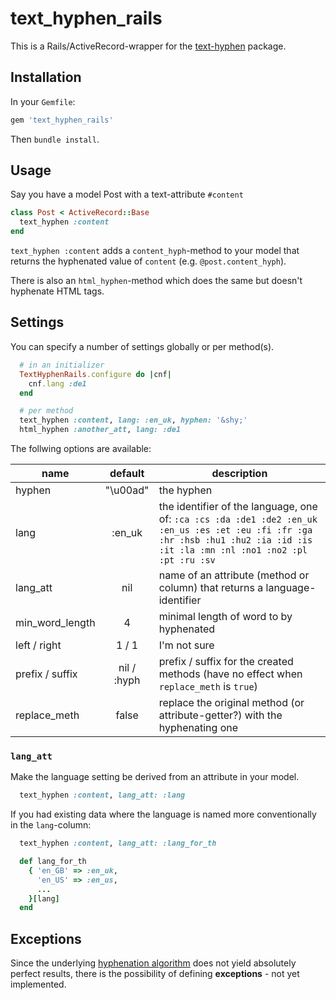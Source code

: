 # text_hyphen_rails

This is a Rails/ActiveRecord-wrapper for the [text-hyphen](https://github.com/halostatue/text-hyphen) package.

## Installation

In your `Gemfile`:
```ruby
gem 'text_hyphen_rails'
```
 Then `bundle install`.

## Usage

 Say you have a model Post with a text-attribute `#content`
 ```ruby
 class Post < ActiveRecord::Base
   text_hyphen :content
 end
```

`text_hyphen :content` adds a `content_hyph`-method to your model that returns the hyphenated value of `content` (e.g. `@post.content_hyph`).

There is also an `html_hyphen`-method which does the same but doesn't hyphenate HTML tags.

## Settings

You can specify a number of settings globally or per method(s).

```ruby
  # in an initializer
  TextHyphenRails.configure do |cnf|
    cnf.lang :de1
  end

  # per method
  text_hyphen :content, lang: :en_uk, hyphen: '&shy;'
  html_hyphen :another_att, lang: :de1
```
The follwing options are available:

| name            |    default                | description                                                                     |
|-----------------|:-------------------------:|---------------------------------------------------------------------------------|
| hyphen          | "\u00ad"                  | the hyphen                                                                      |
| lang            | :en_uk                    | the identifier of the language, one of: `:ca :cs :da :de1 :de2 :en_uk :en_us :es :et :eu :fi :fr :ga :hr :hsb :hu1 :hu2 :ia :id :is :it :la :mn :nl :no1 :no2 :pl :pt :ru :sv` |
| lang_att        | nil                       | name of an attribute (method or column) that returns a language-identifier      |
| min_word_length | 4                         | minimal length of word to by hyphenated   |
| left / right    | 1 / 1                     | I'm not sure     |
| prefix / suffix | nil / :hyph               | prefix / suffix for the created methods (have no effect when `replace_meth` is `true`)    |
| replace_meth    | false                     | replace the original method (or attribute-getter?) with the hyphenating one |


### `lang_att`
Make the language setting be derived from an attribute in your model.

```ruby
  text_hyphen :content, lang_att: :lang
```

If you had existing data where the language is named more conventionally in the `lang`-column:

```ruby
  text_hyphen :content, lang_att: :lang_for_th

  def lang_for_th
    { 'en_GB' => :en_uk,
      'en_US' => :en_us,
      ...
    }[lang]
  end
```

## Exceptions

Since the underlying [hyphenation algorithm](http://www.tug.org/docs/liang/) does not yield absolutely perfect results,
there is the possibility of defining **exceptions** - not yet implemented.

